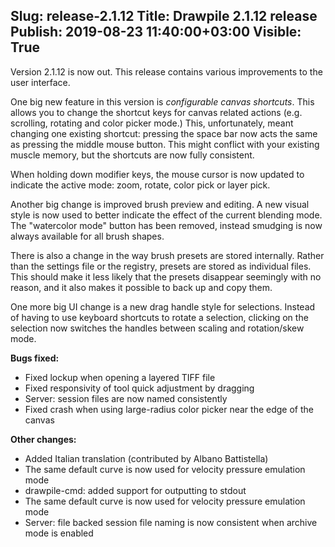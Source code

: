Slug: release-2.1.12
Title: Drawpile 2.1.12 release
Publish: 2019-08-23 11:40:00+03:00
Visible: True
---

Version 2.1.12 is now out. This release contains various improvements to the user interface.

One big new feature in this version is *configurable canvas shortcuts*.
This allows you to change the shortcut keys for canvas related actions (e.g.
scrolling, rotating and color picker mode.) This, unfortunately, meant changing one existing
shortcut: pressing the space bar now acts the same as pressing the middle mouse button. This
might conflict with your existing muscle memory, but the shortcuts are now fully consistent.

When holding down modifier keys, the mouse cursor is now updated to indicate the active mode:
zoom, rotate, color pick or layer pick.

Another big change is improved brush preview and editing. A new visual style is now used
to better indicate the effect of the current blending mode. The "watercolor mode" button
has been removed, instead smudging is now always available for all brush shapes.

There is also a change in the way brush presets are stored internally. Rather than the
settings file or the registry, presets are stored as individual files. This should make
it less likely that the presets disappear seemingly with no reason, and it also makes it
possible to back up and copy them.

One more big UI change is a new drag handle style for selections. Instead of having to
use keyboard shortcuts to rotate a selection, clicking on the selection now switches
the handles between scaling and rotation/skew mode.

**Bugs fixed:**

 * Fixed lockup when opening a layered TIFF file
 * Fixed responsivity of tool quick adjustment by dragging
 * Server: session files are now named consistently
 * Fixed crash when using large-radius color picker near the edge of the canvas

**Other changes:**

 * Added Italian translation (contributed by Albano Battistella)
 * The same default curve is now used for velocity pressure emulation mode
 * drawpile-cmd: added support for outputting to stdout
 * The same default curve is now used for velocity pressure emulation mode
 * Server: file backed session file naming is now consistent when archive mode is enabled
 
